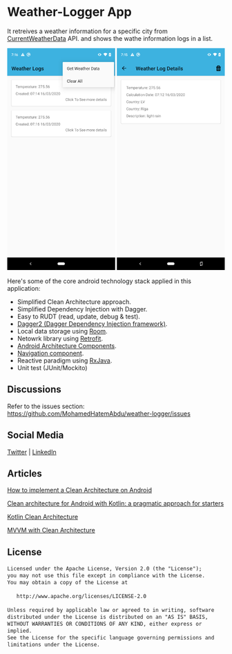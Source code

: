 Weather-Logger App
=

It retreives a weather information for a specific city from [CurrentWeatherData](https://openweathermap.org/api) API. and shows the wathe information logs in a list. 


<img src="/screenshot/screenshot_20200316-191655.png" width= "250px"/>
<img src="/screenshot/screenshot_20200316-191510.png" width= "250px"/>



Here's some of the core android technology stack applied in this application:

- Simplified Clean Architecture approach.
- Simplified Dependency Injection with Dagger.
- Easy to RUDT (read, update, debug & test).
- [Dagger2 (Dagger Dependency Injection framework)](https://dagger.dev/).
- Local data storage using [Room](https://developer.android.com/topic/libraries/architecture/room).
- Netowrk library using [Retrofit](https://square.github.io/retrofit/).
- [Android Architecture Components](https://developer.android.com/topic/libraries/architecture).
- [Navigation component](https://developer.android.com/guide/navigation/navigation-getting-started).
- Reactive paradigm using [RxJava](https://github.com/ReactiveX/RxJava).
- Unit test (JUnit/Mockito)

Discussions
-
Refer to the issues section: https://github.com/MohamedHatemAbdu/weather-logger/issues


Social Media
-
[Twitter](https://twitter.com/MohamedHatem92) |  [LinkedIn](https://linkedin.com/in/mohamedhatemabdu)

Articles
-
[How to implement a Clean Architecture on Android](https://proandroiddev.com/how-to-implement-a-clean-architecture-on-android-2e5e8c8e81fe)

[Clean architecture for Android with Kotlin: a pragmatic approach for starters](https://antonioleiva.com/clean-architecture-android/)

[Kotlin Clean Architecture](https://proandroiddev.com/kotlin-clean-architecture-1ad42fcd97fa)

[MVVM with Clean Architecture](https://proandroiddev.com/mvvm-with-clean-architecture-c2c021e05c89)


License
-

    Licensed under the Apache License, Version 2.0 (the "License");
    you may not use this file except in compliance with the License.
    You may obtain a copy of the License at

       http://www.apache.org/licenses/LICENSE-2.0

    Unless required by applicable law or agreed to in writing, software
    distributed under the License is distributed on an "AS IS" BASIS,
    WITHOUT WARRANTIES OR CONDITIONS OF ANY KIND, either express or implied.
    See the License for the specific language governing permissions and
    limitations under the License. 
